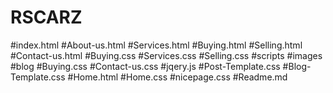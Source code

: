 # RSCARZ
#index.html
#About-us.html
#Services.html
#Buying.html
#Selling.html
#Contact-us.html
#Buying.css
#Services.css
#Selling.css
#scripts
#images
#blog
#Buying.css
#Contact-us.css
#jqery.js
#Post-Template.css
#Blog-Template.css
#Home.html
#Home.css
#nicepage.css
#Readme.md

